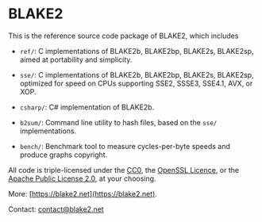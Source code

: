 # BLAKE2

This is the reference source code package of BLAKE2, which includes

- `ref/`: C implementations of BLAKE2b, BLAKE2bp, BLAKE2s, BLAKE2sp,
  aimed at portability and simplicity.

- `sse/`: C implementations of BLAKE2b, BLAKE2bp, BLAKE2s, BLAKE2sp,
  optimized for speed on CPUs supporting SSE2, SSSE3, SSE4.1, AVX, or
  XOP.

- `csharp/`: C# implementation of BLAKE2b.

- `b2sum/`: Command line utility to hash files, based on the `sse/`
  implementations.

- `bench/`: Benchmark tool to measure cycles-per-byte speeds and produce
  graphs copyright.

All code is triple-licensed under the [CC0](http://creativecommons.org/publicdomain/zero/1.0), the [OpenSSL Licence](https://www.openssl.org/source/license.html), or the [Apache Public License 2.0](http://www.apache.org/licenses/LICENSE-2.0),
at your choosing.

More: [https://blake2.net](https://blake2.net).

Contact: contact@blake2.net
